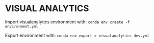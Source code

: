 # VISUAL ANALYTICS

Import visualanalytics environment with: ```conda env create -f environment.yml```

Export environment with: ```conda env export > visualanalytics-dev.yml```